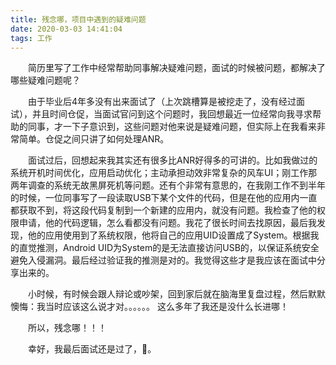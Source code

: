 ```yaml
---
title: 残念哪，项目中遇到的疑难问题
date: 2020-03-03 14:41:04
tags: 工作
---
```


　　简历里写了工作中经常帮助同事解决疑难问题，面试的时候被问题，都解决了哪些疑难问题呢？

　　由于毕业后4年多没有出来面试了（上次跳槽算是被挖走了，没有经过面试），并且时间仓促，当面试官问到这个问题时，我回想最近一位经常向我寻求帮助的同事，才一下子意识到，这些问题对他来说是疑难问题，但实际上在我看来非常简单。仓促之间只讲了如何处理ANR。

　　面试过后，回想起来我其实还有很多比ANR好得多的可讲的。比如我做过的系统开机时间优化，应用启动优化；主动承担动效非常复杂的风车UI；刚工作那两年调查的系统无故黑屏死机等问题。还有个非常有意思的，在我刚工作不到半年的时候，一位同事写了一段读取USB下某个文件的代码，但是在他的应用内一直都获取不到，将这段代码复制到一个新建的应用内，就没有问题。我检查了他的权限申请，他的代码逻辑，怎么看都没有问题。我花了很长时间去找原因，最后我发现，他的应用使用到了系统权限，他将自己的应用UID设置成了System。根据我的直觉推测，Android UID为System的是无法直接访问USB的，以保证系统安全避免入侵漏洞。最后经过验证我的推测是对的。我觉得这些才是我应该在面试中分享出来的。

　　小时候，有时候会跟人辩论或吵架，回到家后就在脑海里复盘过程，然后默默懊悔：我当时应该这么说才对。。。。。。 这么多年了我还是没什么长进哪！

　　所以，残念哪！！！

　　幸好，我最后面试还是过了，🤭。